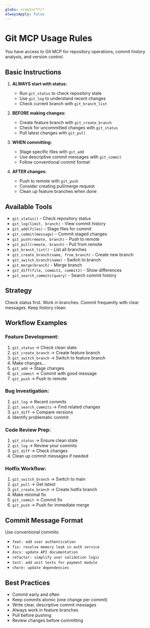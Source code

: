 ```yaml
---
globs: <root>/**/*
alwaysApply: false
---
```


# Git MCP Usage Rules

You have access to Git MCP for repository operations, commit history analysis, and version control.

## Basic Instructions

1. **ALWAYS start with status:**

    - Run `git_status` to check repository state
    - Use `git_log` to understand recent changes
    - Check current branch with `git_branch_list`

2. **BEFORE making changes:**

    - Create feature branch with `git_create_branch`
    - Check for uncommitted changes with `git_status`
    - Pull latest changes with `git_pull`

3. **WHEN committing:**

    - Stage specific files with `git_add`
    - Use descriptive commit messages with `git_commit`
    - Follow conventional commit format

4. **AFTER changes:**
    - Push to remote with `git_push`
    - Consider creating pull/merge request
    - Clean up feature branches when done

## Available Tools

-   `git_status()` - Check repository status
-   `git_log(limit, branch)` - View commit history
-   `git_add(files)` - Stage files for commit
-   `git_commit(message)` - Commit staged changes
-   `git_push(remote, branch)` - Push to remote
-   `git_pull(remote, branch)` - Pull from remote
-   `git_branch_list()` - List all branches
-   `git_create_branch(name, from_branch)` - Create new branch
-   `git_switch_branch(name)` - Switch to branch
-   `git_merge(branch)` - Merge branch
-   `git_diff(file, commit1, commit2)` - Show differences
-   `git_search_commits(query)` - Search commit history

## Strategy

Check status first. Work in branches. Commit frequently with clear messages. Keep history clean.

## Workflow Examples

### Feature Development:

1. `git_status` → Check clean state
2. `git_create_branch` → Create feature branch
3. `git_switch_branch` → Switch to feature branch
4. Make changes...
5. `git_add` → Stage changes
6. `git_commit` → Commit with good message
7. `git_push` → Push to remote

### Bug Investigation:

1. `git_log` → Recent commits
2. `git_search_commits` → Find related changes
3. `git_diff` → Compare versions
4. Identify problematic commit

### Code Review Prep:

1. `git_status` → Ensure clean state
2. `git_log` → Review your commits
3. `git_diff` → Check changes
4. Clean up commit messages if needed

### Hotfix Workflow:

1. `git_switch_branch` → Switch to main
2. `git_pull` → Get latest
3. `git_create_branch` → Create hotfix branch
4. Make minimal fix
5. `git_commit` → Commit fix
6. `git_push` → Push for immediate merge

## Commit Message Format

Use conventional commits:

-   `feat: add user authentication`
-   `fix: resolve memory leak in auth service`
-   `docs: update API documentation`
-   `refactor: simplify user validation logic`
-   `test: add unit tests for payment module`
-   `chore: update dependencies`

## Best Practices

-   Commit early and often
-   Keep commits atomic (one change per commit)
-   Write clear, descriptive commit messages
-   Always work in feature branches
-   Pull before pushing
-   Review changes before committing
